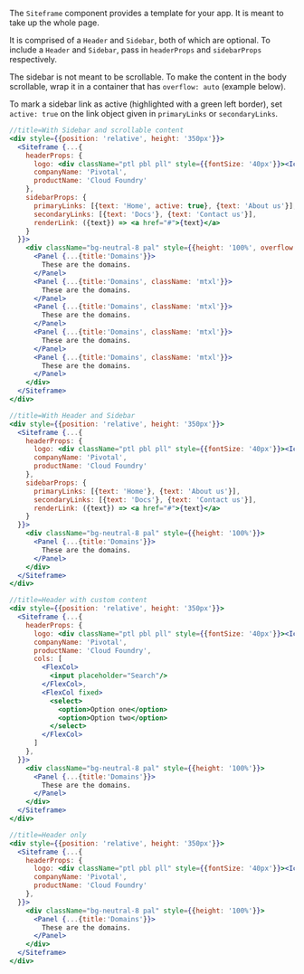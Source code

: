 The `Siteframe` component provides a template for your app. It is meant to take up the whole page.

It is comprised of a `Header` and `Sidebar`, both of which are optional. To include a `Header` and `Sidebar`, pass in `headerProps` and `sidebarProps` respectively.

The sidebar is not meant to be scrollable. To make the content in the body scrollable, wrap it in a container that has `overflow: auto` (example below).

To mark a sidebar link as active (highlighted with a green left border), set `active: true` on the link object given in `primaryLinks` or `secondaryLinks`.

```jsx harmony
//title=With Sidebar and scrollable content
<div style={{position: 'relative', height: '350px'}}>
  <Siteframe {...{
    headerProps: {
      logo: <div className="ptl pbl pll" style={{fontSize: '40px'}}><Icon src="pivotal_ui_inverted" style={{fill: 'currentColor'}}/></div>,
      companyName: 'Pivotal',
      productName: 'Cloud Foundry'
    },
    sidebarProps: {
      primaryLinks: [{text: 'Home', active: true}, {text: 'About us'}],
      secondaryLinks: [{text: 'Docs'}, {text: 'Contact us'}],
      renderLink: ({text}) => <a href="#">{text}</a>
    }
  }}>
    <div className="bg-neutral-8 pal" style={{height: '100%', overflow: 'auto'}}>
      <Panel {...{title:'Domains'}}>
        These are the domains.
      </Panel>
      <Panel {...{title:'Domains', className: 'mtxl'}}>
        These are the domains.
      </Panel>
      <Panel {...{title:'Domains', className: 'mtxl'}}>
        These are the domains.
      </Panel>
      <Panel {...{title:'Domains', className: 'mtxl'}}>
        These are the domains.
      </Panel>
      <Panel {...{title:'Domains', className: 'mtxl'}}>
        These are the domains.
      </Panel>
    </div>
  </Siteframe>
</div>
```

```jsx harmony
//title=With Header and Sidebar
<div style={{position: 'relative', height: '350px'}}>
  <Siteframe {...{
    headerProps: {
      logo: <div className="ptl pbl pll" style={{fontSize: '40px'}}><Icon src="pivotal_ui_inverted" style={{fill: 'currentColor'}}/></div>,
      companyName: 'Pivotal',
      productName: 'Cloud Foundry'
    },
    sidebarProps: {
      primaryLinks: [{text: 'Home'}, {text: 'About us'}],
      secondaryLinks: [{text: 'Docs'}, {text: 'Contact us'}],
      renderLink: ({text}) => <a href="#">{text}</a>
    }
  }}>
    <div className="bg-neutral-8 pal" style={{height: '100%'}}>
      <Panel {...{title:'Domains'}}>
        These are the domains.
      </Panel>
    </div>
  </Siteframe>
</div>
```

```jsx harmony
//title=Header with custom content
<div style={{position: 'relative', height: '350px'}}>
  <Siteframe {...{
    headerProps: {
      logo: <div className="ptl pbl pll" style={{fontSize: '40px'}}><Icon src="pivotal_ui_inverted" style={{fill: 'currentColor'}}/></div>,
      companyName: 'Pivotal',
      productName: 'Cloud Foundry',
      cols: [
        <FlexCol>
          <input placeholder="Search"/>
        </FlexCol>,
        <FlexCol fixed>
          <select>
            <option>Option one</option>
            <option>Option two</option>
          </select>
        </FlexCol>
      ]
    },
  }}>
    <div className="bg-neutral-8 pal" style={{height: '100%'}}>
      <Panel {...{title:'Domains'}}>
        These are the domains.
      </Panel>
    </div>
  </Siteframe>
</div>
```

```jsx harmony
//title=Header only
<div style={{position: 'relative', height: '350px'}}>
  <Siteframe {...{
    headerProps: {
      logo: <div className="ptl pbl pll" style={{fontSize: '40px'}}><Icon src="pivotal_ui_inverted" style={{fill: 'currentColor'}}/></div>,
      companyName: 'Pivotal',
      productName: 'Cloud Foundry'
    },
  }}>
    <div className="bg-neutral-8 pal" style={{height: '100%'}}>
      <Panel {...{title:'Domains'}}>
        These are the domains.
      </Panel>
    </div>
  </Siteframe>
</div>
```